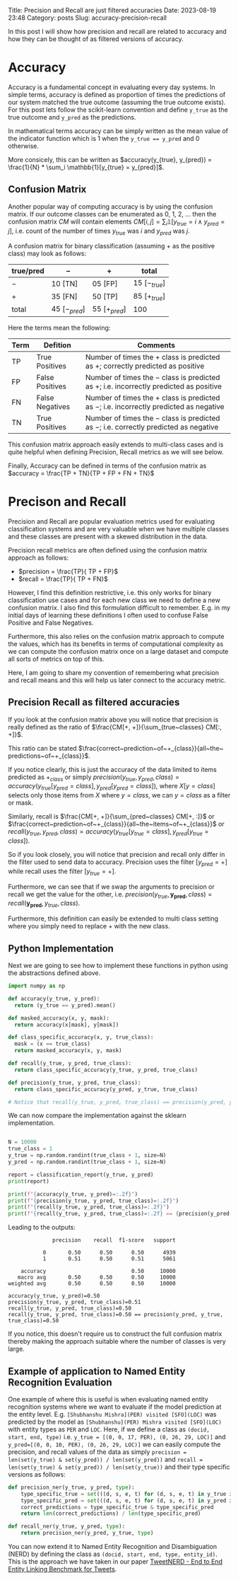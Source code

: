 Title: Precision and Recall are just filtered accuracies
Date: 2023-08-19 23:48
Category: posts
Slug: accuracy-precision-recall


In this post I will show how precision and recall are related to accuracy and how they can be thought of as filtered versions of accuracy.

# Accuracy

Accuracy is a fundamental concept in evaluating every day systems. In simple terms, accuracy is defined as proportion of times the predictions of our system matched the true outcome (assuming the true outcome exists). For this post lets follow the scikit-learn convention and define `y_true` as the true outcome and `y_pred` as the predictions. 

In mathematical terms accuracy can be simply written as the mean value of the indicator function which is 1 when the `y_true == y_pred` and 0 otherwise.

More consicely, this can be written as $accuracy(y_{true}, y_{pred}) = \frac{1}{N} * \sum_i \mathbb{1}[y_{true} = y_{pred}]$.

## Confusion Matrix

Another popular way of computing accuracy is by using the confusion matrix. If our outcome classes can be enumerated as 0, 1, 2, ... then the confusion matrix $CM$ will contain elements $CM[i, j] = \sum_i \mathbb{1}[y_{true} = i \land y_{pred} = j]$, i.e. count of the number of times $y_{true}$ was $i$ and $y_{pred}$ was $j$. 

A confusion matrix for binary classification (assuming $+$ as the positive class) may look as follows:

| true/pred | $-$ | $+$ | total |
| ---   | --- | --- | --- |
| $-$     | 10 [TN] | 05 [FP]  | 15 [$-_{true}$]|
| $+$     | 35 [FN] | 50 [TP] | 85 [$+_{true}$] |
| total | 45 [$-_{pred}$]     | 55 [$+_{pred}$]  | 100 |

Here the terms mean the following:

| Term | Defition | Comments |
| --- | --- | --- |
| TP | True Positives | Number of times the $+$ class is predicted as $+$; correctly predicted as positive |
| FP | False Positives | Number of times the $-$ class is predicted as $+$; i.e. incorrectly predicted as positive |
| FN | False Negatives | Number of times the $+$ class is predicted as $-$; i.e. incorrectly predicted as negative |
| TN | True Positives | Number of times the $-$ class is predicted as $-$; i.e. correctly predicted as negative |

This confusion matrix approach easily extends to multi-class cases and is quite helpful when defining Precision, Recall metrics as we will see below.

Finally, Accuracy can be defined in terms of the confusion matrix as $accuracy = \frac{TP + TN}{TP + FP + FN + TN}$

# Precison and Recall

Precision and Recall are popular evaluation metrics used for evaluating classification systems and are very valuable when we have multiple classes and these classes are present with a skewed distribution in the data. 

Precision recall metrics are often defined using the confusion matrix approach as follows: 

* $precision = \frac{TP}{ TP + FP}$
* $recall = \frac{TP}{ TP + FN}$


However, I find this definition restrictive, i.e. this only works for binary classification use cases and for each new class we need to define a new confusion matrix. I also find this formulation difficult to remember. E.g. in my initial days of learning these definitions I often used to confuse False Positive and False Negatives. 

 Furthermore, this also relies on the confusion matrix approach to compute the values, which has its benefits in terms of computational complexity as we can compute the confusion matrix once on a large dataset and compute all sorts of metrics on top of this. 


 Here, I am going to share my convention of remembering what precision and recall means and this will help us later connect to the accuracy metric. 


 ## Precision Recall as filtered accuracies

 If you look at the confusion matrix above you will notice that precision is really defined as the ratio of $\frac{CM[+, +]}{\sum_{true~classes} CM[:, +]}$.
 
 This ratio can be stated $\frac{correct~prediction~of~+_{class}}{all~the~ predictions~of~+_{class}}$. 

 If you notice clearly, this is just the accuracy of the data limited to items predicted as $+_{class}$ or simply $precision(y_{true}, y_{pred}, class) = accuracy(y_{true}[y_{pred} = class], y_{pred}[y_{pred} = class])$, where $X[y=class]$ selects only those items from $X$ where $y=class$, we can $y = class$ as a filter or mask.

 Similarly, recall is $\frac{CM[+, +]}{\sum_{pred~classes} CM[+, :]}$ or $\frac{correct~prediction~of~+_{class}}{all~the~items~of~+_{class}}$ or $recall(y_{true}, y_{pred}, class) = accuracy(y_{true}[y_{true} = class], y_{pred}[y_{true} = class])$. 


 So if you look closely, you will notice that precision and recall only differ in the filter used to send data to accuracy. Precision uses the filter $[y_{pred} = +]$ while recall uses the filter $[y_{true} = +]$.

 Furthermore, we can see that if we swap the arguments to precision or recall we get the value for the other, i.e. $precision(y_{true}, \boldsymbol{y_{pred}}, class) = recall(\boldsymbol{y_{pred}}, y_{true}, class)$.


 Furthermore, this definition can easily be extended to multi class setting where you simply need to replace $+$ with the new class.


## Python Implementation

Next we are going to see how to implement these functions in python using the abstractions defined above.

```python
import numpy as np

def accuracy(y_true, y_pred):
  return (y_true == y_pred).mean()

def masked_accuracy(x, y, mask):
  return accuracy(x[mask], y[mask])

def class_specific_accuracy(x, y, true_class):
  mask = (x == true_class)
  return masked_accuracy(x, y, mask)

def recall(y_true, y_pred, true_class):
  return class_specific_accuracy(y_true, y_pred, true_class)

def precision(y_true, y_pred, true_class):
  return class_specific_accuracy(y_pred, y_true, true_class)

# Notice that recall(y_true, y_pred, true_class) == precision(y_pred, y_true, true_class)
```

We can now compare the implementation against the sklearn implementation. 

```python

N = 10000
true_class = 1
y_true = np.random.randint(true_class + 1, size=N)
y_pred = np.random.randint(true_class + 1, size=N)

report = classification_report(y_true, y_pred)
print(report)

print(f"{accuracy(y_true, y_pred)=:.2f}")
print(f"{precision(y_true, y_pred, true_class)=:.2f}")
print(f"{recall(y_true, y_pred, true_class)=:.2f}")
print(f"{recall(y_true, y_pred, true_class)=:.2f} == {precision(y_pred, y_true, true_class)=:.2f}")
```

Leading to the outputs:

```terminal
              precision    recall  f1-score   support

           0       0.50      0.50      0.50      4939
           1       0.51      0.50      0.51      5061

    accuracy                           0.50     10000
   macro avg       0.50      0.50      0.50     10000
weighted avg       0.50      0.50      0.50     10000

accuracy(y_true, y_pred)=0.50
precision(y_true, y_pred, true_class)=0.51
recall(y_true, y_pred, true_class)=0.50
recall(y_true, y_pred, true_class)=0.50 == precision(y_pred, y_true, true_class)=0.50
```

If you notice, this doesn't require us to construct the full confusion matrix thereby making the approach suitable where the number of classes is very large. 


## Example of application to Named Entity Recognition Evaluation

One example of where this is useful is when evaluating named entity recognition systems where we want to evaluate if the model prediction at the entity level. E.g. `[Shubhanshu Mishra](PER) visited [SFO](LOC)` was predicted by the model as `[Shubhanshu](PER) Mishra visited [SFO](LOC)` with entity types as `PER` and `LOC`. Here, if we define a class as `(docid, start, end, type)` i.e. `y_true = [(0, 0, 17, PER), (0, 26, 29, LOC)]` and `y_pred=[(0, 0, 10, PER), (0, 26, 29, LOC)]` we can easily compute the precision, and recall values of the data as simply `precision = len(set(y_true) & set(y_pred)) / len(set(y_pred))` and `recall = len(set(y_true) & set(y_pred)) / len(set(y_true))` and their type specific versions as follows:

```python
def precision_ner(y_true, y_pred, type):
    type_specific_true = set(((d, s, e, t) for (d, s, e, t) in y_true if t == type))
    type_specific_pred = set(((d, s, e, t) for (d, s, e, t) in y_pred if t == type))
    correct_predictions = type_specific_true & type_specific_pred
    return len(correct_predictions) / len(type_specific_pred)

def recall_ner(y_true, y_pred, type):
    return precision_ner(y_pred, y_true, type)
```

You can now extend it to Named Entity Recognition and Disambiguation (NERD) by defining the class as `(docid, start, end, type, entity_id)`. This is the approach we have taken in our paper [TweetNERD - End to End Entity Linking Benchmark for Tweets](https://proceedings.neurips.cc/paper_files/paper/2022/hash/09723c9f291f6056fd1885081859c186-Abstract-Datasets_and_Benchmarks.html).

